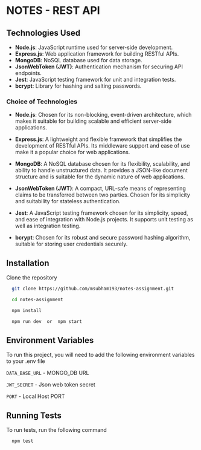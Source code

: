 
# NOTES - REST API 




## Technologies Used

- **Node.js**: JavaScript runtime used for server-side development.
- **Express.js**: Web application framework for building RESTful APIs.
- **MongoDB**: NoSQL database used for data storage.
- **JsonWebToken (JWT)**: Authentication mechanism for securing API endpoints.
- **Jest**: JavaScript testing framework for unit and integration tests.
- **bcrypt**: Library for hashing and salting passwords.



### Choice of Technologies

- **Node.js**: Chosen for its non-blocking, event-driven architecture, which makes it suitable for building scalable and efficient server-side applications.

- **Express.js**: A lightweight and flexible framework that simplifies the development of RESTful APIs. Its middleware support and ease of use make it a popular choice for web applications.

- **MongoDB**: A NoSQL database chosen for its flexibility, scalability, and ability to handle unstructured data. It provides a JSON-like document structure and is suitable for the dynamic nature of web applications.

- **JsonWebToken (JWT)**: A compact, URL-safe means of representing claims to be transferred between two parties. Chosen for its simplicity and suitability for stateless authentication.

- **Jest**: A JavaScript testing framework chosen for its simplicity, speed, and ease of integration with Node.js projects. It supports unit testing as well as integration testing.

- **bcrypt**: Chosen for its robust and secure password hashing algorithm, suitable for storing user credentials securely.

## Installation

Clone the repository

```bash
  git clone https://github.com/msubham193/notes-assignment.git
```
```bash
  cd notes-assignment
```

```bash
  npm install
```

```bash
  npm run dev  or  npm start
```





## Environment Variables

To run this project, you will need to add the following environment variables to your .env file

`DATA_BASE_URL` - MONGO_DB URL

`JWT_SECRET` - Json web token secret

`PORT` - Local Host PORT
## Running Tests

To run tests, run the following command

```bash
  npm test
```

